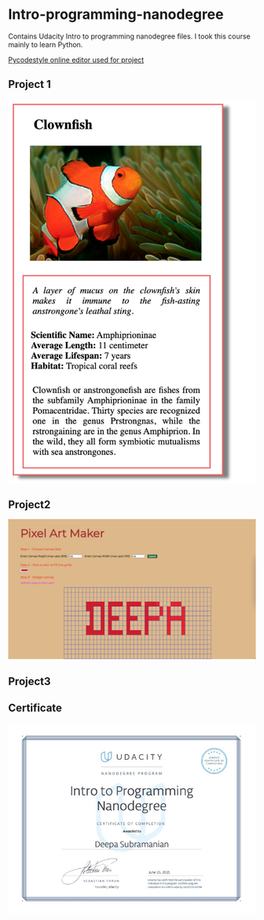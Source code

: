 # Intro-programming-nanodegree
Contains Udacity Intro to programming nanodegree files. I took this course mainly to learn Python. 

[Pycodestyle online editor used for project](http://pep8online.com/checkresult)

## Project 1
![image](https://github.com/sdkdeepa/Intro-programming-nanodegree/blob/main/html-css%20project/screenshot/final-screenshot.png)


## Project2
![image](https://github.com/sdkdeepa/Intro-programming-nanodegree/blob/main/javascript-project/pixel-art-screenshot.png)


## Project3


## Certificate
![image](https://github.com/sdkdeepa/Intro-programming-nanodegree/blob/main/IntroToProgramming.jpg)
